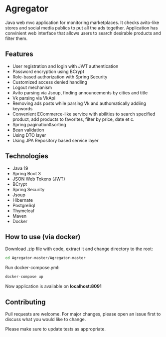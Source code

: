# Agregator
Java web mvc application for monitoring marketplaces. It checks avito-like stores and social media publics to put all the ads together. Application has convinient web
interface that allows users to search desirable products and filter them.

## Features
- User registration and login with JWT authentication
- Password encryption using BCrypt
- Role-based authorization with Spring Security
- Customized access denied handling
- Logout mechanism
- Avito parsing via Jsoup, finding announcements by cities and title
- Vk parsing via VkApi
- Removing ads posts while parsing Vk and authomatically addiing keywords
- Convenient ECommerce-like service with abilities to search specified product, add products to favorites, filter by price, date et c.
- Spring pagination&sorting
- Bean validation
- Using DTO layer
- Using JPA Repository based service layer

## Technologies
- Java 19
- Spring Boot 3
- JSON Web Tokens (JWT)
- BCrypt
- Spring Security
- Jsoup
- Hibernate
- PostgreSql
- Thymeleaf
- Maven
- Docker




## How to use (via docker)
Download .zip file with code, extract it and change directory to the root:
```bash
cd Agregator-master/Agregator-master
```
Run docker-compose.yml:
```bash
docker-compose up
```
Now application is available on **localhost:8091**

## Contributing

Pull requests are welcome. For major changes, please open an issue first
to discuss what you would like to change.

Please make sure to update tests as appropriate.

